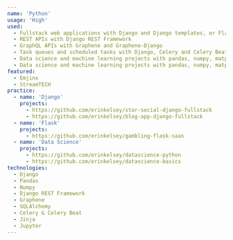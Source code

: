 ```yaml
---
name: 'Python'
usage: 'High'
used:
  - Fullstack web applications with Django and Django templates, or Flask with the Jinja template engine
  - REST APIs with Django REST Framework
  - GraphQL APIs with Graphene and Graphene-Django
  - Task queues and scheduled tasks with Django, Celery and Celery Beat
  - Data science and machine learning projects with pandas, numpy, matplotlib, scikit-learn, Jupyter notebooks and more
  - Data science and machine learning projects with pandas, numpy, matplotlib, scikit-learn, Jupyter notebooks and more
featured:
  - Emjinx
  - StreamTECH
practice:
  - name: 'Django'
    projects:
      - https://github.com/erinkelsey/star-social-django-fullstack
      - https://github.com/erinkelsey/blog-app-django-fullstack
  - name: 'Flask'
    projects:
      - https://github.com/erinkelsey/gambling-flask-saas
  - name: 'Data Science'
    projects:
      - https://github.com/erinkelsey/datascience-python
      - https://github.com/erinkelsey/datascience-basics
technologies:
  - Django
  - Pandas
  - Numpy
  - Django REST Framework
  - Graphene
  - SQLAlchemy
  - Celery & Celery Beat
  - Jinja
  - Jupyter
---
```


